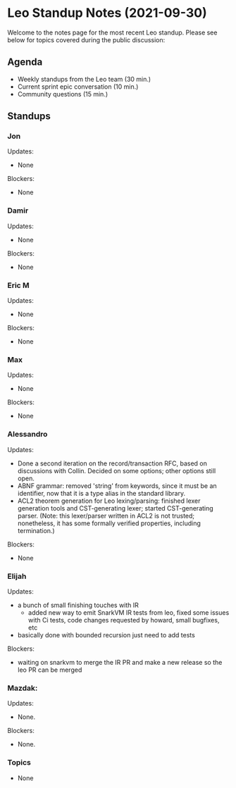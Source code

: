 # Leo Standup Notes (2021-09-30)

Welcome to the notes page for the most recent Leo standup. Please see below for topics covered during the public discussion:

## Agenda

* Weekly standups from the Leo team (30 min.)
* Current sprint epic conversation (10 min.)
* Community questions (15 min.)

## Standups

### Jon

Updates:

* None

Blockers:

* None

### Damir

Updates:

* None

Blockers:

* None

### Eric M

Updates:

* None

Blockers:

* None

### Max

Updates:

* None

Blockers:

* None

### Alessandro

Updates:

* Done a second iteration on the record/transaction RFC, based on discussions with Collin. Decided on some options; other options still open.
* ABNF grammar: removed 'string' from keywords, since it must be an identifier, now that it is a type alias in the standard library.
* ACL2 theorem generation for Leo lexing/parsing: finished lexer generation tools and CST-generating lexer; started CST-generating parser.
  (Note: this lexer/parser written in ACL2 is not trusted; nonetheless, it has some formally verified properties, including termination.)

Blockers:

* None

### Elijah

Updates:
  * a bunch of small finishing touches with IR
      * added new way to emit SnarkVM IR tests from leo, fixed some issues with Ci tests, code changes requested by howard, small bugfixes, etc
  * basically done with bounded recursion just need to add tests

Blockers:

* waiting on snarkvm to merge the IR PR and make a new release so the leo PR can be merged

### Mazdak:

Updates:

* None.

Blockers:

* None.

### Topics

* None
